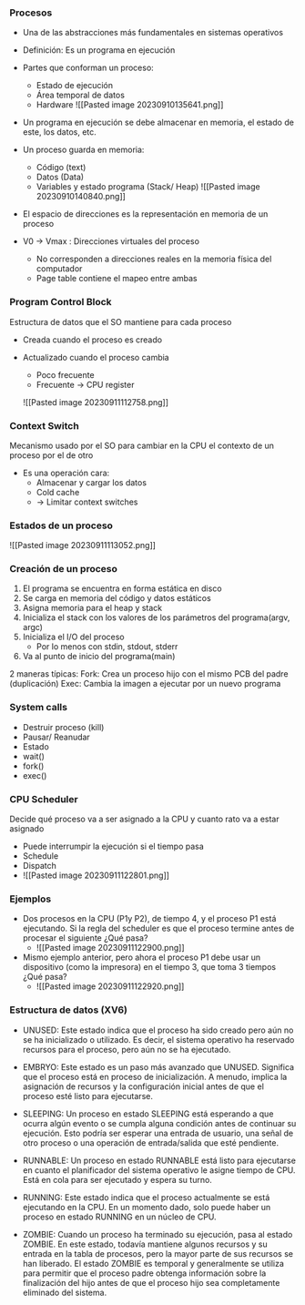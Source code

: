 ### Procesos
- Una de las abstracciones más fundamentales en sistemas operativos
- Definición: Es un programa en ejecución
- Partes que conforman un proceso:
	- Estado de ejecución
	- Área temporal de datos
	- Hardware
![[Pasted image 20230910135641.png]]
- Un programa en ejecución se debe almacenar en memoria, el estado de este, los datos, etc.

- Un proceso guarda en memoria: 
	- Código (text)
	- Datos (Data)
	- Variables y estado programa (Stack/ Heap)
![[Pasted image 20230910140840.png]]

- El espacio de direcciones es la representación en memoria de un proceso 
- V0 -> Vmax : Direcciones virtuales del proceso 
	- No corresponden a direcciones reales en la memoria física del computador
	- Page table contiene el mapeo entre ambas 

### Program Control Block 
Estructura de datos que el SO mantiene para cada proceso 
- Creada cuando el proceso es creado
- Actualizado cuando el proceso cambia
	- Poco frecuente
	- Frecuente -> CPU register
	
	![[Pasted image 20230911112758.png]]

### Context Switch
Mecanismo usado por el SO para cambiar en la CPU el contexto de un proceso por el de otro 
- Es una operación cara:
	- Almacenar y cargar los datos
	- Cold cache
	- -> Limitar context switches 
### Estados de un proceso 
![[Pasted image 20230911113052.png]]


### Creación de un proceso 

1. El programa se encuentra en forma estática en disco
2. Se carga en memoria del código y datos estáticos
3. Asigna memoria para el heap y stack
4. Inicializa el stack con los valores de los parámetros del programa(argv, argc)
5. Inicializa el I/O del proceso 
	- Por lo menos con stdin, stdout, stderr
6. Va al punto de inicio del programa(main)

2 maneras típicas:
	Fork: Crea un proceso hijo con el mismo PCB del padre (duplicación)
	Exec: Cambia la imagen a ejecutar por un nuevo programa

### System calls
- Destruir proceso (kill)
- Pausar/ Reanudar
- Estado
- wait()
- fork()
- exec()

### CPU Scheduler
Decide qué proceso va a ser asignado a la  CPU y cuanto rato va a estar asignado 
- Puede interrumpir la ejecución si el tiempo pasa 
- Schedule
- Dispatch
- ![[Pasted image 20230911122801.png]]

### Ejemplos 
- Dos procesos en la CPU (P1y P2), de tiempo 4, y el proceso P1 está ejecutando. Si la regla del scheduler es que el proceso termine antes de procesar el siguiente ¿Qué pasa?
	- ![[Pasted image 20230911122900.png]]
- Mismo ejemplo anterior, pero ahora el proceso P1 debe usar un dispositivo (como la impresora) en el tiempo 3, que toma 3 tiempos ¿Qué pasa?
	- ![[Pasted image 20230911122920.png]]

### Estructura de datos (XV6)
- UNUSED: Este estado indica que el proceso ha sido creado pero aún no se ha inicializado o utilizado. Es decir, el sistema operativo ha reservado recursos para el proceso, pero aún no se ha ejecutado.

- EMBRYO: Este estado es un paso más avanzado que UNUSED. Significa que el proceso está en proceso de inicialización. A menudo, implica la asignación de recursos y la configuración inicial antes de que el proceso esté listo para ejecutarse.

- SLEEPING: Un proceso en estado SLEEPING está esperando a que ocurra algún evento o se cumpla alguna condición antes de continuar su ejecución. Esto podría ser esperar una entrada de usuario, una señal de otro proceso o una operación de entrada/salida que esté pendiente.

- RUNNABLE: Un proceso en estado RUNNABLE está listo para ejecutarse en cuanto el planificador del sistema operativo le asigne tiempo de CPU. Está en cola para ser ejecutado y espera su turno.

- RUNNING: Este estado indica que el proceso actualmente se está ejecutando en la CPU. En un momento dado, solo puede haber un proceso en estado RUNNING en un núcleo de CPU.

- ZOMBIE: Cuando un proceso ha terminado su ejecución, pasa al estado ZOMBIE. En este estado, todavía mantiene algunos recursos y su entrada en la tabla de procesos, pero la mayor parte de sus recursos se han liberado. El estado ZOMBIE es temporal y generalmente se utiliza para permitir que el proceso padre obtenga información sobre la finalización del hijo antes de que el proceso hijo sea completamente eliminado del sistema.
